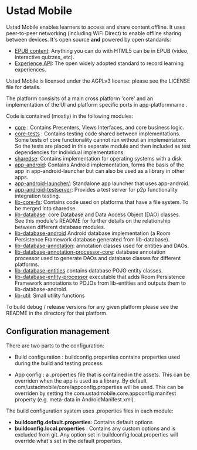 # Ustad Mobile

Ustad Mobile enables learners to access and share content offline. It uses peer-to-peer networking 
(including WiFi Direct) to enable offline sharing between devices. It's open source __and__ 
powered by open standards:  

* [EPUB content](http://idpf.org/epub): Anything you can do with HTML5 can be in EPUB (video, interactive quizzes, etc).
* [Experience API](http://www.tincanapi.com): The open widely adopted standard to record learning experiences.

Ustad Mobile is licensed under the AGPLv3 license: please see the LICENSE file for details.

The platform consisits of a main cross platform 'core' and an implementation of the UI and platform specific ports in app-platformname .

Code is contained (mostly) in the following modules:
* [core](core/) : Contains Presenters, Views Interfaces, and core business logic.
* [core-tests](core-tests/) : Contains testing code shared between implementations. Some tests of core functionality cannot run without an implementation: So the tests are placed in this separate module and then included as test dependencies for individual implementations.
* [sharedse](sharedse/): Contains implementation for operating systems with a disk
* [app-android](app-android/): Contains Android implementation, forms the basis of the app in
  app-android-launcher but can also be used as a library in other apps.
* [app-android-launcher/](app-android-launcher/): Standalone app launcher that uses app-android.
* [app-android-testserver](app-android-testserver/): Provides a test server for p2p functionality integration testing.
* [lib-core-fs](lib-core-fs/): Contains code used on platforms that have a file system. To be
merged into sharedse.
* [lib-database](lib-database/): core Database and Data Access Object (DAO) classes. See this
module's README for further details on the relationship between different database modules.
* [lib-database-android](lib-database-android/) Android database
implementation (a Room Persistence Framework database generated from lib-database).
* [lib-database-annotation](lib-database-annotation/): annotation classes used for entities
 and DAOs.
* [lib-database-annotation-processor-core](lib-database-annotation-processor-core/): database annotation processor
  used to generate DAOs and database classes for different platforms.
* [lib-database-entities](lib-database-entities/) contains database POJO entity classes.
* [lib-database-entity-processor](lib-database-entity-processor/) executable that adds Room Persistence Framework
annotations to POJOs from lib-entities and outputs them to lib-database-android.
* [lib-util](lib-util/): Small utility functions


To build debug / release versions for any given platform please see the README in the directory for that platform.

## Configuration management

There are two parts to the configuration:

* Build configuration : buildconfig.properties contains properties used
during the build and testing process.

* App config : a .properties file that is contained in the assets. This can be overriden when the
  app is used as a library. By default com/ustadmobile/core/appconfig.properties will be used. This
  can be overriden by setting the com.ustadmobile.core.appconfig manifest property (e.g. meta-data
  in AndroidManifest.xml).

The build configuration system uses .properties files in each module: 
* **buildconfig.default.properties**: Contains default options
* **buildconfig.local.properties** : Contains any custom options and is excluded from git. Any option set in buildconfig.local.properties will override what's set in the default properties.


